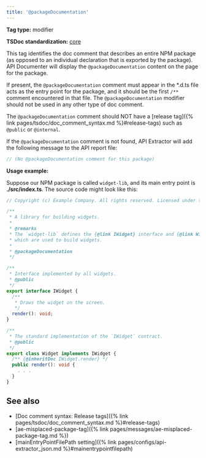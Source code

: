 ```yaml
---
title: '@packageDocumentation'
---
```


**Tag type:** modifier

**TSDoc standardization:** [core](https://github.com/microsoft/tsdoc/blob/master/tsdoc/src/details/Standardization.ts)

This tag identifies the doc comment that describes an entire NPM package (as opposed to an individual declaration
that is exported by the package). API Documenter will display the `@packageDocumentation` content on the page
for the package.

If present, the `@packageDocumentation` comment must appear in the \*.d.ts file acts as the entry point for the package,
and it should be the first `/**` comment encountered in that file. The `@packageDocumentation` modifier should not be
used in any other type of doc comment.

The `@packageDocumentation` comment should NOT have a
[release tag]({% link pages/tsdoc/doc_comment_syntax.md %}#release-tags)
such as `@public` or `@internal`.

If the `@packageDocumentation` comment is not found, API Extractor will add the following message to the
API report file:

```ts
// (No @packageDocumentation comment for this package)
```

**Usage example:**

Suppose our NPM package is called `widget-lib`, and its main entry point is **./src/index.ts**.
The source code might look like this:

```ts
// Copyright (c) Example Company. All rights reserved. Licensed under the MIT license.

/**
 * A library for building widgets.
 *
 * @remarks
 * The `widget-lib` defines the {@link IWidget} interface and {@link Widget} class,
 * which are used to build widgets.
 *
 * @packageDocumentation
 */

/**
 * Interface implemented by all widgets.
 * @public
 */
export interface IWidget {
  /**
   * Draws the widget on the screen.
   */
  render(): void;
}

/**
 * The standard implementation of the `IWidget` contract.
 * @public
 */
export class Widget implements IWidget {
  /** {@inheritDoc IWidget.render} */
  public render(): void {
    . . .
  }
}
```

## See also

- [Doc comment syntax: Release tags]({% link pages/tsdoc/doc_comment_syntax.md %}#release-tags)
- [ae-misplaced-package-tag]({% link pages/messages/ae-misplaced-package-tag.md %})
- [mainEntryPointFilePath setting]({% link pages/configs/api-extractor_json.md %}#mainentrypointfilepath)
